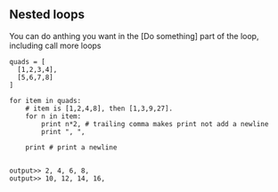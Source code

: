 ## Nested loops

You can do anthing you want in the [Do something] part of the loop, including call more loops

    quads = [
      [1,2,3,4],
      [5,6,7,8]
    ]

    for item in quads:
        # item is [1,2,4,8], then [1,3,9,27].
        for n in item:
            print n*2, # trailing comma makes print not add a newline
            print ", ",

        print # print a newline


    output>> 2, 4, 6, 8,
    output>> 10, 12, 14, 16,

